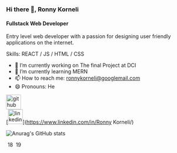 
### Hi there 👋, Ronny Korneli
#### Fullstack Web Developer
Entry level web developer with a passion for designing user friendly applications on the internet.


Skills:   REACT / JS / HTML / CSS

- 🔭 I’m currently working on The final Project at DCI 
- 🌱 I’m currently learning MERN 
- 📫 How to reach me: ronnykorneli@googlemail.com 
- 😄 Pronouns: He 


[<img src='https://cdn.jsdelivr.net/npm/simple-icons@3.0.1/icons/github.svg' alt='github' height='40'>](https://github.com/RonnyKorneli)  
[<img src='https://cdn.jsdelivr.net/npm/simple-icons@3.0.1/icons/linkedin.svg' alt='linkedin' height='40'>](https://www.linkedin.com/in/Ronny Korneli/)  

![Anurag's GitHub stats](https://github-readme-stats.vercel.app/api?username=RonnyKorneli&hide=contribs,prs)

​
18
​
19

